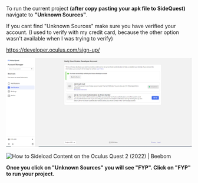 To run the current project **(after copy pasting your apk file to SideQuest)** navigate to **"Unknown Sources"**.

If you cant find "Unknown Sources" make sure you have verified your account. (I used to verify with my credit card, because the other option wasn't available when I was trying to verify) 

https://developer.oculus.com/sign-up/ 

![image.png](/.attachments/image-649285aa-e1de-4481-b18a-ee3761839f9d.png)


<IMG  src="https://beebom.com/wp-content/uploads/2021/11/Unknown-sources-1.jpg?w=640"  alt="How to Sideload Content on the Oculus Quest 2 (2022) | Beebom"/>

**Once you click on "Unknown Sources" you will see "FYP". Click on "FYP" to run your project.** 